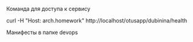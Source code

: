 Команда для доступа к сервису

curl -H "Host: arch.homework" http://localhost/otusapp/dubinina/health

Манифесты в папке devops

